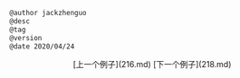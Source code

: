 
```markdown
@author jackzhenguo
@desc
@tag
@version 
@date 2020/04/24
```
		     

<center>[上一个例子](216.md)    [下一个例子](218.md)</center>